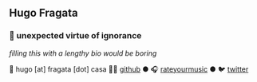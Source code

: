 ## Hugo Fragata

### 🤙 unexpected virtue of ignorance

_filling this with a lengthy bio would be boring_

📧 hugo [at] fragata [dot] casa 
👨‍💻 [github](https://github.com/hugofragata) ● 🎧 [rateyourmusic](https://rateyourmusic.com/~hmmmm) ● 🐦 [twitter](https://twitter.com/hugofragata)
